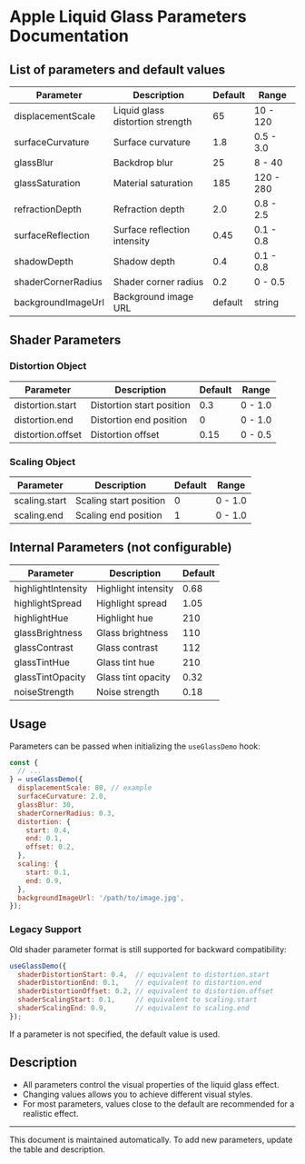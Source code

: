 # Apple Liquid Glass Parameters Documentation

## List of parameters and default values

| Parameter           | Description                      | Default | Range     |
| ------------------- | -------------------------------- | ------- | --------- |
| displacementScale   | Liquid glass distortion strength | 65      | 10 - 120  |
| surfaceCurvature    | Surface curvature                | 1.8     | 0.5 - 3.0 |
| glassBlur           | Backdrop blur                    | 25      | 8 - 40    |
| glassSaturation     | Material saturation              | 185     | 120 - 280 |
| refractionDepth     | Refraction depth                 | 2.0     | 0.8 - 2.5 |
| surfaceReflection   | Surface reflection intensity     | 0.45    | 0.1 - 0.8 |
| shadowDepth         | Shadow depth                     | 0.4     | 0.1 - 0.8 |
| shaderCornerRadius  | Shader corner radius             | 0.2     | 0 - 0.5   |
| backgroundImageUrl  | Background image URL             | default | string    |

## Shader Parameters

### Distortion Object
| Parameter           | Description                      | Default | Range     |
| ------------------- | -------------------------------- | ------- | --------- |
| distortion.start    | Distortion start position        | 0.3     | 0 - 1.0   |
| distortion.end      | Distortion end position          | 0       | 0 - 1.0   |
| distortion.offset   | Distortion offset                | 0.15    | 0 - 0.5   |

### Scaling Object
| Parameter           | Description                      | Default | Range     |
| ------------------- | -------------------------------- | ------- | --------- |
| scaling.start       | Scaling start position           | 0       | 0 - 1.0   |
| scaling.end         | Scaling end position             | 1       | 0 - 1.0   |

## Internal Parameters (not configurable)
| Parameter           | Description                      | Default |
| ------------------- | -------------------------------- | ------- |
| highlightIntensity  | Highlight intensity              | 0.68    |
| highlightSpread     | Highlight spread                 | 1.05    |
| highlightHue        | Highlight hue                    | 210     |
| glassBrightness     | Glass brightness                 | 110     |
| glassContrast       | Glass contrast                   | 112     |
| glassTintHue        | Glass tint hue                   | 210     |
| glassTintOpacity    | Glass tint opacity               | 0.32    |
| noiseStrength       | Noise strength                   | 0.18    |

## Usage

Parameters can be passed when initializing the `useGlassDemo` hook:

```js
const {
  // ...
} = useGlassDemo({
  displacementScale: 80, // example
  surfaceCurvature: 2.0,
  glassBlur: 30,
  shaderCornerRadius: 0.3,
  distortion: {
    start: 0.4,
    end: 0.1,
    offset: 0.2,
  },
  scaling: {
    start: 0.1,
    end: 0.9,
  },
  backgroundImageUrl: '/path/to/image.jpg',
});
```

### Legacy Support

Old shader parameter format is still supported for backward compatibility:

```js
useGlassDemo({
  shaderDistortionStart: 0.4,  // equivalent to distortion.start
  shaderDistortionEnd: 0.1,    // equivalent to distortion.end
  shaderDistortionOffset: 0.2, // equivalent to distortion.offset
  shaderScalingStart: 0.1,     // equivalent to scaling.start
  shaderScalingEnd: 0.9,       // equivalent to scaling.end
});
```

If a parameter is not specified, the default value is used.

## Description

- All parameters control the visual properties of the liquid glass effect.
- Changing values allows you to achieve different visual styles.
- For most parameters, values close to the default are recommended for a realistic effect.

---

This document is maintained automatically. To add new parameters, update the table and description.
